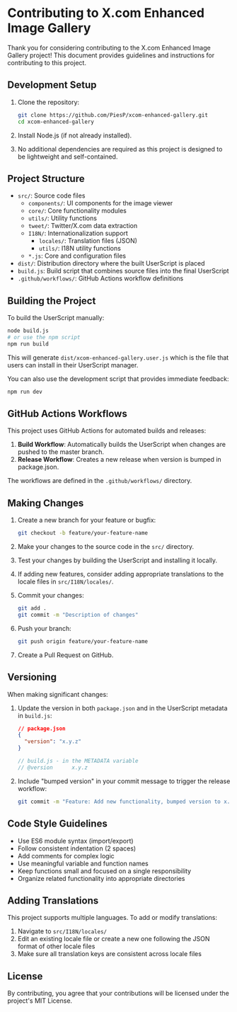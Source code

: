 # Contributing to X.com Enhanced Image Gallery

Thank you for considering contributing to the X.com Enhanced Image Gallery project! This document provides guidelines and instructions for contributing to this project.

## Development Setup

1. Clone the repository:
   ```bash
   git clone https://github.com/PiesP/xcom-enhanced-gallery.git
   cd xcom-enhanced-gallery
   ```

2. Install Node.js (if not already installed).

3. No additional dependencies are required as this project is designed to be lightweight and self-contained.

## Project Structure

- `src/`: Source code files
  - `components/`: UI components for the image viewer
  - `core/`: Core functionality modules
  - `utils/`: Utility functions
  - `tweet/`: Twitter/X.com data extraction
  - `I18N/`: Internationalization support
    - `locales/`: Translation files (JSON)
    - `utils/`: I18N utility functions
  - `*.js`: Core and configuration files
- `dist/`: Distribution directory where the built UserScript is placed
- `build.js`: Build script that combines source files into the final UserScript
- `.github/workflows/`: GitHub Actions workflow definitions

## Building the Project

To build the UserScript manually:

```bash
node build.js
# or use the npm script
npm run build
```

This will generate `dist/xcom-enhanced-gallery.user.js` which is the file that users can install in their UserScript manager.

You can also use the development script that provides immediate feedback:

```bash
npm run dev
```

## GitHub Actions Workflows

This project uses GitHub Actions for automated builds and releases:

1. **Build Workflow**: Automatically builds the UserScript when changes are pushed to the master branch.
2. **Release Workflow**: Creates a new release when version is bumped in package.json.

The workflows are defined in the `.github/workflows/` directory.

## Making Changes

1. Create a new branch for your feature or bugfix:
   ```bash
   git checkout -b feature/your-feature-name
   ```

2. Make your changes to the source code in the `src/` directory.

3. Test your changes by building the UserScript and installing it locally.

4. If adding new features, consider adding appropriate translations to the locale files in `src/I18N/locales/`.

5. Commit your changes:
   ```bash
   git add .
   git commit -m "Description of changes"
   ```

6. Push your branch:
   ```bash
   git push origin feature/your-feature-name
   ```

7. Create a Pull Request on GitHub.

## Versioning

When making significant changes:

1. Update the version in both `package.json` and in the UserScript metadata in `build.js`:
   ```json
   // package.json
   {
     "version": "x.y.z"
   }
   ```

   ```javascript
   // build.js - in the METADATA variable
   // @version      x.y.z
   ```

2. Include "bumped version" in your commit message to trigger the release workflow:
   ```bash
   git commit -m "Feature: Add new functionality, bumped version to x.y.z"
   ```

## Code Style Guidelines

- Use ES6 module syntax (import/export)
- Follow consistent indentation (2 spaces)
- Add comments for complex logic
- Use meaningful variable and function names
- Keep functions small and focused on a single responsibility
- Organize related functionality into appropriate directories

## Adding Translations

This project supports multiple languages. To add or modify translations:

1. Navigate to `src/I18N/locales/`
2. Edit an existing locale file or create a new one following the JSON format of other locale files
3. Make sure all translation keys are consistent across locale files

## License

By contributing, you agree that your contributions will be licensed under the project's MIT License.
